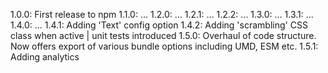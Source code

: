 1.0.0: First release to npm
1.1.0: ...
1.2.0: ...
1.2.1: ...
1.2.2: ...
1.3.0: ...
1.3.1: ...
1.4.0: ...
1.4.1: Adding 'Text' config option
1.4.2: Adding 'scrambling' CSS class when active | unit tests introduced
1.5.0: Overhaul of code structure. Now offers export of various bundle options including UMD, ESM etc.
1.5.1: Adding analytics